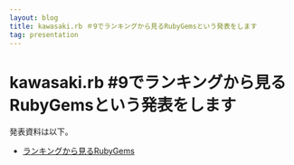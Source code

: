 ```yaml
---
layout: blog
title: kawasaki.rb ＃9でランキングから見るRubyGemsという発表をします
tag: presentation
---
```


# kawasaki.rb #9でランキングから見るRubyGemsという発表をします

発表資料は以下。

- [ランキングから見るRubyGems](http://www.xmisao.com/presentation/kawasaki_rb_9/index.html)
